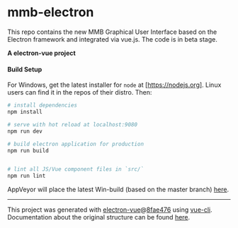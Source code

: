 # mmb-electron

This repo contains the new MMB Graphical User Interface based on the Electron framework and integrated via vue.js. The code is in beta stage.

**A electron-vue project**

#### Build Setup

For Windows, get the latest installer for `node` at [https://nodejs.org]. Linux users can find it in the repos of their distro. Then:

``` bash
# install dependencies
npm install

# serve with hot reload at localhost:9080
npm run dev

# build electron application for production
npm run build


# lint all JS/Vue component files in `src/`
npm run lint

```
AppVeyor will place the latest Win-build (based on the master branch) [here](https://ci.appveyor.com/project/j2L4e/mmb-gui-electron/builds/21975081/artifacts).

---

This project was generated with [electron-vue](https://github.com/SimulatedGREG/electron-vue)@[8fae476](https://github.com/SimulatedGREG/electron-vue/tree/8fae4763e9d225d3691b627e83b9e09b56f6c935) using [vue-cli](https://github.com/vuejs/vue-cli). Documentation about the original structure can be found [here](https://simulatedgreg.gitbooks.io/electron-vue/content/index.html).
